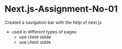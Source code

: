 # Next.js-Assignment-No-01
Created a navigation bar with the help of next.js
<ul>
  <li>used in different types of pages
  <ul>
    <li>use client sidde</li>
    <li>use client sidde</li>
  </ul>
  </li>
</ul>

